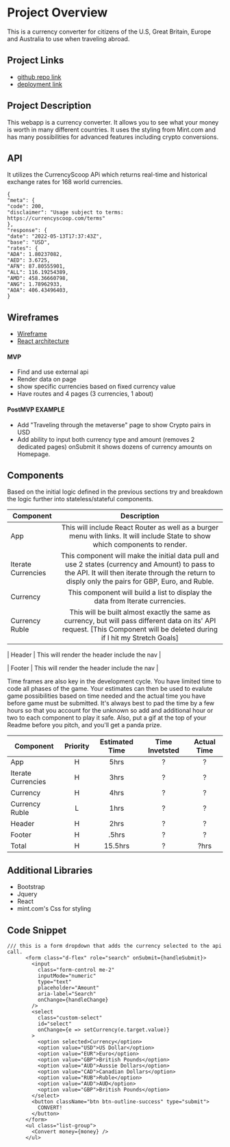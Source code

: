 # Project Overview
This is a currency converter for citizens of the U.S, Great Britain, Europe and Australia to use when traveling abroad.

## Project Links

- [github repo link](https://github.com/SoulGorilla/project-2-react)
- [deployment link](https://soulgorilla.github.io/project-2-react/#/about)

## Project Description
This webapp is a currency converter. It allows you to see what your money is worth in many different countries. It uses the styling from Mint.com and has many possibilities for advanced features including crypto conversions.

## API
It utilizes the CurrencyScoop APi which returns real-time and historical exchange rates for 168 world currencies.

```
{
"meta": {
"code": 200,
"disclaimer": "Usage subject to terms: https://currencyscoop.com/terms"
},
"response": {
"date": "2022-05-13T17:37:43Z",
"base": "USD",
"rates": {
"ADA": 1.80237082,
"AED": 3.6725,
"AFN": 87.80555901,
"ALL": 116.19254389,
"AMD": 458.36660798,
"ANG": 1.78962933,
"AOA": 406.43496403,
}
```


## Wireframes
- [Wireframe](https://res.cloudinary.com/dvhyslfb6/image/upload/v1652467049/Screen_Shot_2022-05-13_at_11.17.25_AM_sphqfl.png)
- [React architecture](https://res.cloudinary.com/dvhyslfb6/image/upload/v1652474437/Screen_Shot_2022-05-13_at_1.40.17_PM_f6i6b5.png)

#### MVP 
- Find and use external api 
- Render data on page 
- show specific currencies based on fixed currency value
- Have routes and 4 pages (3 currencies, 1 about)

#### PostMVP EXAMPLE

- Add "Traveling through the metaverse" page to show Crypto pairs in USD
- Add ability to input both currency type and amount (removes 2 dedicated pages) onSubmit it shows dozens of currency amounts on Homepage.

## Components

Based on the initial logic defined in the previous sections try and breakdown the logic further into stateless/stateful components. 

| Component | Description | 
| --- | :---: |  
| App | This will include React Router as well as a burger menu with links. It will include State to show which components to render.| 
|Iterate Currencies| This component will make the initial data pull and use 2 states (currency and Amount) to pass to the API. It will then iterate through the return to disply only the pairs for GBP, Euro, and Ruble.
|Currency | This component will build a list to display the data from Iterate currencies.
|Currency Ruble |This will be built almost exactly the same as currency, but will pass different data on its' API request. [This Component will be deleted during if I hit my Stretch Goals]

| Header | This will render the header include the nav | 

| Footer | This will render the header include the nav | 


Time frames are also key in the development cycle.  You have limited time to code all phases of the game.  Your estimates can then be used to evalute game possibilities based on time needed and the actual time you have before game must be submitted. It's always best to pad the time by a few hours so that you account for the unknown so add and additional hour or two to each component to play it safe. Also, put a gif at the top of your Readme before you pitch, and you'll get a panda prize.

| Component | Priority | Estimated Time | Time Invetsted | Actual Time |
| --- | :---: |  :---: | :---: | :---: |
| App | H | 5hrs| ? | ?|
| Iterate Currencies | H | 3hrs| ? | ? |
| Currency | H | 4hrs| ? | ? |
| Currency Ruble | L | 1hrs| ? | ? |
| Header | H | 2hrs| ? | ? |
| Footer | H | .5hrs| ? | ? |
| Total | H | 15.5hrs| ? | ?hrs |

## Additional Libraries
- Bootstrap
- Jquery
- React
- mint.com's Css for styling

## Code Snippet


```
/// this is a form dropdown that adds the currency selected to the api call.
      <form class="d-flex" role="search" onSubmit={handleSubmit}>
        <input
          class="form-control me-2"
          inputMode="numeric"
          type="text"
          placeholder="Amount"
          aria-label="Search"
          onChange={handleChange}
        />
        <select
          class="custom-select"
          id="select"
          onChange={e => setCurrency(e.target.value)}
        >
          <option selected>Currency</option>
          <option value="USD">US Dollar</option>
          <option value="EUR">Euro</option>
          <option value="GBP">British Pounds</option>
          <option value="AUD">Aussie Dollars</option>
          <option value="CAD">Canadian Dollars</option>
          <option value="RUB">Ruble</option>
          <option value="AUD">AUD</option>
          <option value="GBP">British Pounds</option>
        </select>
        <button className="btn btn-outline-success" type="submit">
          CONVERT!
        </button>
      </form>
      <ul class="list-group">
        <Convert money={money} />
      </ul>
```
